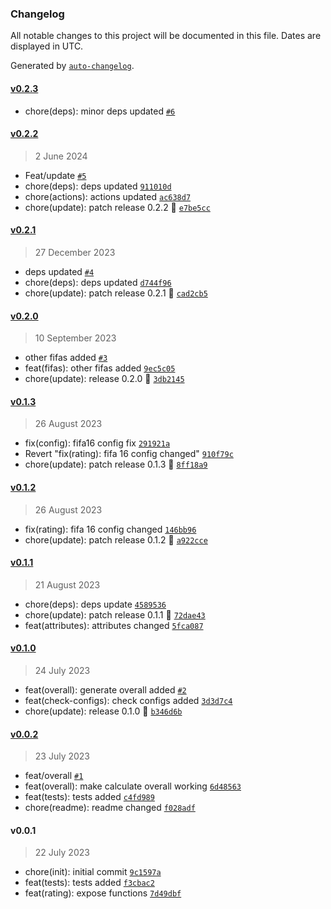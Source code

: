 ### Changelog

All notable changes to this project will be documented in this file. Dates are displayed in UTC.

Generated by [`auto-changelog`](https://github.com/CookPete/auto-changelog).

#### [v0.2.3](https://github.com/Celtian/fifarating/compare/v0.2.2...v0.2.3)

- chore(deps): minor deps updated [`#6`](https://github.com/Celtian/fifarating/pull/6)

#### [v0.2.2](https://github.com/Celtian/fifarating/compare/v0.2.1...v0.2.2)

> 2 June 2024

- Feat/update [`#5`](https://github.com/Celtian/fifarating/pull/5)
- chore(deps): deps updated [`911010d`](https://github.com/Celtian/fifarating/commit/911010d367c474e60814805443fbbbf408d99874)
- chore(actions): actions updated [`ac638d7`](https://github.com/Celtian/fifarating/commit/ac638d7a070ba6f23e59b92e50bafbe60f802600)
- chore(update): patch release 0.2.2 🐛 [`e7be5cc`](https://github.com/Celtian/fifarating/commit/e7be5cca4f915b0965fc1557630cddcb41e8f498)

#### [v0.2.1](https://github.com/Celtian/fifarating/compare/v0.2.0...v0.2.1)

> 27 December 2023

- deps updated [`#4`](https://github.com/Celtian/fifarating/pull/4)
- chore(deps): deps updated [`d744f96`](https://github.com/Celtian/fifarating/commit/d744f96a7c72f4e1dc4f526bea2e7400d5dd2a96)
- chore(update): patch release 0.2.1 🐛 [`cad2cb5`](https://github.com/Celtian/fifarating/commit/cad2cb515d1a164ad9d81533b42ab9aef9bf147b)

#### [v0.2.0](https://github.com/Celtian/fifarating/compare/v0.1.3...v0.2.0)

> 10 September 2023

- other fifas added [`#3`](https://github.com/Celtian/fifarating/pull/3)
- feat(fifas): other fifas added [`9ec5c05`](https://github.com/Celtian/fifarating/commit/9ec5c05690268750a7578b6ad923065a44291e97)
- chore(update): release 0.2.0 🚀 [`3db2145`](https://github.com/Celtian/fifarating/commit/3db2145d5b6763b4e010a08ce3b927861331c36e)

#### [v0.1.3](https://github.com/Celtian/fifarating/compare/v0.1.2...v0.1.3)

> 26 August 2023

- fix(config): fifa16 config fix [`291921a`](https://github.com/Celtian/fifarating/commit/291921af334c35a58c4b0bdc97afb29cb7bb3302)
- Revert "fix(rating): fifa 16 config changed" [`910f79c`](https://github.com/Celtian/fifarating/commit/910f79c10714a32f5d9881b2c3f0097b4bf8fcca)
- chore(update): patch release 0.1.3 🐛 [`8ff18a9`](https://github.com/Celtian/fifarating/commit/8ff18a95589f731ef4791ca79c347618eacee9d8)

#### [v0.1.2](https://github.com/Celtian/fifarating/compare/v0.1.1...v0.1.2)

> 26 August 2023

- fix(rating): fifa 16 config changed [`146bb96`](https://github.com/Celtian/fifarating/commit/146bb96bde5a66bdf7569f35d2f5ee77dd30acb2)
- chore(update): patch release 0.1.2 🐛 [`a922cce`](https://github.com/Celtian/fifarating/commit/a922cce2a2c103053a0ed82b51d1375aba1785ac)

#### [v0.1.1](https://github.com/Celtian/fifarating/compare/v0.1.0...v0.1.1)

> 21 August 2023

- chore(deps): deps update [`4589536`](https://github.com/Celtian/fifarating/commit/4589536ab6b9f7ea0a3d80dfb3d79df3f8164b2b)
- chore(update): patch release 0.1.1 🐛 [`72dae43`](https://github.com/Celtian/fifarating/commit/72dae4311b5bee8ff8587b47d5c43ae6d8ec131f)
- feat(attributes): attributes changed [`5fca087`](https://github.com/Celtian/fifarating/commit/5fca087f798b56b2c77a5a6cb12fc12f86273d87)

#### [v0.1.0](https://github.com/Celtian/fifarating/compare/v0.0.2...v0.1.0)

> 24 July 2023

- feat(overall): generate overall added [`#2`](https://github.com/Celtian/fifarating/pull/2)
- feat(check-configs): check configs added [`3d3d7c4`](https://github.com/Celtian/fifarating/commit/3d3d7c43bdf2ea75fdab5cdcb90ef6284ad349c2)
- chore(update): release 0.1.0 🚀 [`b346d6b`](https://github.com/Celtian/fifarating/commit/b346d6bb7e475552a7102856b15085d338a27a8e)

#### [v0.0.2](https://github.com/Celtian/fifarating/compare/v0.0.1...v0.0.2)

> 23 July 2023

- feat/overall [`#1`](https://github.com/Celtian/fifarating/pull/1)
- feat(overall): make calculate overall working [`6d48563`](https://github.com/Celtian/fifarating/commit/6d485633707f97618ef3173b918129877b747a62)
- feat(tests): tests added [`c4fd989`](https://github.com/Celtian/fifarating/commit/c4fd9896ae9d36c81ff4c3e9db984974c709301c)
- chore(readme): readme changed [`f028adf`](https://github.com/Celtian/fifarating/commit/f028adf4387812f6a89ae1af46ed57aa2db08a6e)

#### v0.0.1

> 22 July 2023

- chore(init): initial commit [`9c1597a`](https://github.com/Celtian/fifarating/commit/9c1597a803d5b9f3048fb186fae0edfba4d2969f)
- feat(tests): tests added [`f3cbac2`](https://github.com/Celtian/fifarating/commit/f3cbac29f46d3ee7ce7dabad45f5f028bc2e95e9)
- feat(rating): expose functions [`7d49dbf`](https://github.com/Celtian/fifarating/commit/7d49dbfcc166f63a2a7e53581952901731332ff2)
